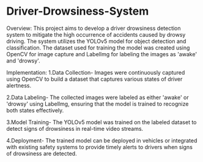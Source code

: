 # Driver-Drowsiness-System
Overview:
This project aims to develop a driver drowsiness detection system to mitigate the high occurrence of accidents caused by drowsy driving. The system utilizes the YOLOv5 model for object detection and classification. The dataset used for training the model was created using OpenCV for image capture and LabelImg for labeling the images as 'awake' and 'drowsy'.

Implementation:
1.Data Collection- Images were continuously captured using OpenCV to build a dataset that captures various states of driver alertness.

2.Data Labeling- The collected images were labeled as either 'awake' or 'drowsy' using LabelImg, ensuring that the model is trained to recognize both states effectively.

3.Model Training- The YOLOv5 model was trained on the labeled dataset to detect signs of drowsiness in real-time video streams.

4.Deployment- The trained model can be deployed in vehicles or integrated with existing safety systems to provide timely alerts to drivers when signs of drowsiness are detected.
